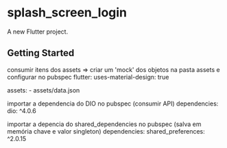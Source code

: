 # splash_screen_login

A new Flutter project.

## Getting Started

consumir itens dos assets => criar um 'mock' dos objetos na pasta assets e configurar no pubspec
flutter:
  uses-material-design: true

  assets:
    - assets/data.json

importar a dependencia do DIO no pubspec (consumir API)
dependencies:
  dio: ^4.0.6

importar a depencia do shared_dependencies no pubspec (salva em memória chave e valor singleton)
dependencies:
  shared_preferences: ^2.0.15